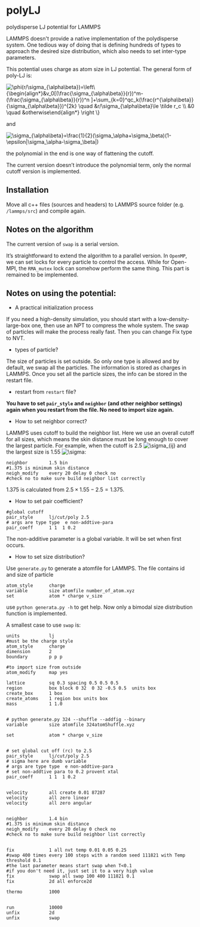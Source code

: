 # polyLJ

polydisperse LJ potential for LAMMPS

LAMMPS doesn't provide a native implementation of the polydisperse system. One tedious way of doing that is defining hundreds of types to approach the desired size distribution, which also needs to set inter-type parameters.

This potential uses charge as atom size in LJ potential. The general form of poly-LJ is:

<img src="https://latex.codecogs.com/svg.image?\phi(r/\sigma_{\alpha\beta})=\left\{\begin{align*}&v_0[(\frac{\sigma_{\alpha\beta}}{r})^m-(\frac{\sigma_{\alpha\beta}}{r})^n&space;]&plus;\sum_{k=0}^qc_k(\frac{r^{\alpha\beta}}{\sigma_{\alpha\beta}})^{2k}&space;\quad&space;&r/\sigma_{\alpha\beta}\le&space;\tilde&space;r_c&space;\\&space;&0&space;\quad&space;&otherwise\end{align*}&space;\right&space;\}" title="\phi(r/\sigma_{\alpha\beta})=\left\{\begin{align*}&v_0[(\frac{\sigma_{\alpha\beta}}{r})^m-(\frac{\sigma_{\alpha\beta}}{r})^n ]+\sum_{k=0}^qc_k(\frac{r^{\alpha\beta}}{\sigma_{\alpha\beta}})^{2k} \quad &r/\sigma_{\alpha\beta}\le \tilde r_c \\ &0 \quad &otherwise\end{align*} \right \}" />

and 

<img src="https://latex.codecogs.com/svg.image?\sigma_{\alpha\beta}=\frac{1}{2}(\sigma_\alpha&plus;\sigma_\beta)(1-\epsilon|\sigma_\alpha-\sigma_\beta|)" title="\sigma_{\alpha\beta}=\frac{1}{2}(\sigma_\alpha+\sigma_\beta)(1-\epsilon|\sigma_\alpha-\sigma_\beta|)" />

the polynomial in the end is one way of flattening the cutoff. 

The current version doesn’t introduce the polynomial term, only the normal cutoff version is implemented.

## Installation

Move all c++ files (sources and headers) to LAMMPS source folder (e.g. `/lammps/src`) and compile again.



## Notes on the algorithm

The current version of `swap` is a serial version. 

It’s straightforward to extend the algorithm to a parallel version. In `OpenMP`, we can set locks for every particle to control the access. While for Open-MPI, the `RMA_mutex` lock can somehow perform the same thing. This part is remained to be implemented.



## Notes on using the potential:

- A practical initialization process

If you need a high-density simulation, you should start with a low-density-large-box one, then use an NPT to compress the whole system. The swap of particles will make the process really fast. Then you can change Fix type to NVT.

- types of particle?

The size of particles is set outside. So only one type is allowed and by default, we swap all the particles. The information is stored as charges in LAMMPS. Once you set all the particle sizes, the info can be stored in the restart file. 

- restart from `restart` file?

**You have to set `pair_style` and `neighbor` (and other neighbor settings) again when you restart from the file. No need to import size again.**  

- How to set neighbor correct?

LAMMPS uses cutoff to build the neighbor list. Here we use an overall cutoff for all sizes, which means the skin distance must be long enough to cover the largest particle. For example, when the cutoff is 2.5 <img src="https://latex.codecogs.com/svg.image?\sigma_{ij}" title="\sigma_{ij}" /> and the largest size is 1.55 <img src="https://latex.codecogs.com/svg.image?\sigma" title="\sigma" />:


```
neighbor        1.5 bin 
#1.375 is minimum skin distance
neigh_modify    every 20 delay 0 check no 
#check no to make sure build neighbor list correctly 
```

1.375 is calculated from $2.5\times1.55-2.5 = 1.375$. 

- How to set pair coefficient?

```
#global cutoff
pair_style      lj/cut/poly 2.5
# args are type type  e non-addtive-para
pair_coeff      1 1  1 0.2 
```

The non-additive parameter is a global variable. It will be set when first occurs.

- How to set size distribution?

Use `generate.py`  to generate a atomfile for LAMMPS. The file contains id and size of particle

```
atom_style	    charge
variable        size atomfile number_of_atom.xyz
set             atom * charge v_size
```

use `python generata.py -h` to get help. Now only a bimodal size distribution function is implemented.

A smallest case to use `swap` is:

```
units           lj
#must be the charge style
atom_style	    charge
dimension       2 
boundary        p p p

#to import size from outside
atom_modify     map yes

lattice         sq 0.3 spacing 0.5 0.5 0.5
region          box block 0 32  0 32 -0.5 0.5  units box
create_box      1 box
create_atoms    1 region box units box
mass            1 1.0


# python generate.py 324 --shuffle --addfig --binary
variable        size atomfile 324atomShuffle.xyz

set             atom * charge v_size


# set global cut off (rc) to 2.5
pair_style      lj/cut/poly 2.5
# sigma here are dumb variable
# args are type type  e non-addtive-para
# set non-addtive para to 0.2 provent xtal
pair_coeff      1 1  1 0.2


velocity        all create 0.01 87287
velocity        all zero linear
velocity        all zero angular


neighbor        1.4 bin 
#1.375 is minimum skin distance
neigh_modify    every 20 delay 0 check no 
#check no to make sure build neighbor list correctly 


fix             1 all nvt temp 0.01 0.05 0.25
#swap 400 times every 100 steps with a random seed 111821 with Temp threshold 0.1
#the last parameter means start swap when T<0.1
#if you don't need it, just set it to a very high value 
fix             swap all swap 100 400 111821 0.1
fix             2d all enforce2d

thermo          1000


run             10000
unfix           2d
unfix           swap
```
